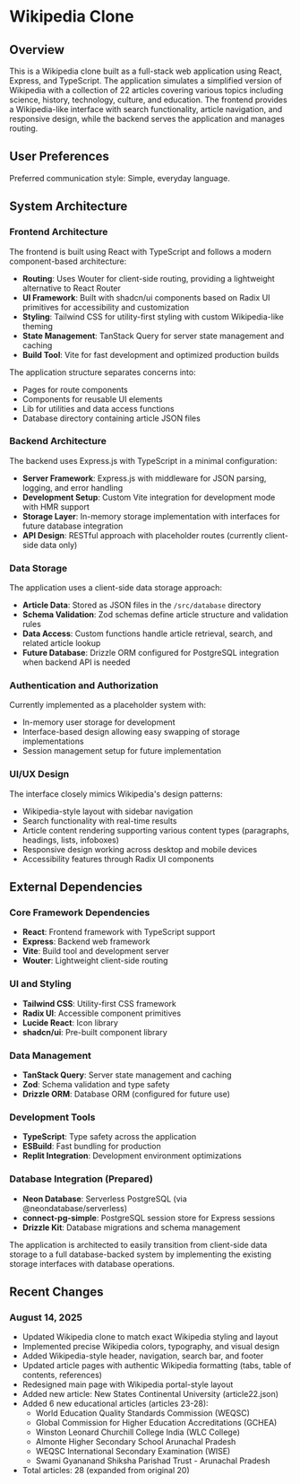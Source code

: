 # Wikipedia Clone

## Overview

This is a Wikipedia clone built as a full-stack web application using React, Express, and TypeScript. The application simulates a simplified version of Wikipedia with a collection of 22 articles covering various topics including science, history, technology, culture, and education. The frontend provides a Wikipedia-like interface with search functionality, article navigation, and responsive design, while the backend serves the application and manages routing.

## User Preferences

Preferred communication style: Simple, everyday language.

## System Architecture

### Frontend Architecture

The frontend is built using React with TypeScript and follows a modern component-based architecture:

- **Routing**: Uses Wouter for client-side routing, providing a lightweight alternative to React Router
- **UI Framework**: Built with shadcn/ui components based on Radix UI primitives for accessibility and customization
- **Styling**: Tailwind CSS for utility-first styling with custom Wikipedia-like theming
- **State Management**: TanStack Query for server state management and caching
- **Build Tool**: Vite for fast development and optimized production builds

The application structure separates concerns into:
- Pages for route components
- Components for reusable UI elements
- Lib for utilities and data access functions
- Database directory containing article JSON files

### Backend Architecture

The backend uses Express.js with TypeScript in a minimal configuration:

- **Server Framework**: Express.js with middleware for JSON parsing, logging, and error handling
- **Development Setup**: Custom Vite integration for development mode with HMR support
- **Storage Layer**: In-memory storage implementation with interfaces for future database integration
- **API Design**: RESTful approach with placeholder routes (currently client-side data only)

### Data Storage

The application uses a client-side data storage approach:
- **Article Data**: Stored as JSON files in the `/src/database` directory
- **Schema Validation**: Zod schemas define article structure and validation rules
- **Data Access**: Custom functions handle article retrieval, search, and related article lookup
- **Future Database**: Drizzle ORM configured for PostgreSQL integration when backend API is needed

### Authentication and Authorization

Currently implemented as a placeholder system with:
- In-memory user storage for development
- Interface-based design allowing easy swapping of storage implementations
- Session management setup for future implementation

### UI/UX Design

The interface closely mimics Wikipedia's design patterns:
- Wikipedia-style layout with sidebar navigation
- Search functionality with real-time results
- Article content rendering supporting various content types (paragraphs, headings, lists, infoboxes)
- Responsive design working across desktop and mobile devices
- Accessibility features through Radix UI components

## External Dependencies

### Core Framework Dependencies
- **React**: Frontend framework with TypeScript support
- **Express**: Backend web framework
- **Vite**: Build tool and development server
- **Wouter**: Lightweight client-side routing

### UI and Styling
- **Tailwind CSS**: Utility-first CSS framework
- **Radix UI**: Accessible component primitives
- **Lucide React**: Icon library
- **shadcn/ui**: Pre-built component library

### Data Management
- **TanStack Query**: Server state management and caching
- **Zod**: Schema validation and type safety
- **Drizzle ORM**: Database ORM (configured for future use)

### Development Tools
- **TypeScript**: Type safety across the application
- **ESBuild**: Fast bundling for production
- **Replit Integration**: Development environment optimizations

### Database Integration (Prepared)
- **Neon Database**: Serverless PostgreSQL (via @neondatabase/serverless)
- **connect-pg-simple**: PostgreSQL session store for Express sessions
- **Drizzle Kit**: Database migrations and schema management

The application is architected to easily transition from client-side data storage to a full database-backed system by implementing the existing storage interfaces with database operations.

## Recent Changes

### August 14, 2025
- Updated Wikipedia clone to match exact Wikipedia styling and layout
- Implemented precise Wikipedia colors, typography, and visual design
- Added Wikipedia-style header, navigation, search bar, and footer
- Updated article pages with authentic Wikipedia formatting (tabs, table of contents, references)
- Redesigned main page with Wikipedia portal-style layout
- Added new article: New States Continental University (article22.json)
- Added 6 new educational articles (articles 23-28):
  - World Education Quality Standards Commission (WEQSC)
  - Global Commission for Higher Education Accreditations (GCHEA)
  - Winston Leonard Churchill College India (WLC College)
  - Almonte Higher Secondary School Arunachal Pradesh
  - WEQSC International Secondary Examination (WISE)
  - Swami Gyananand Shiksha Parishad Trust - Arunachal Pradesh
- Total articles: 28 (expanded from original 20)